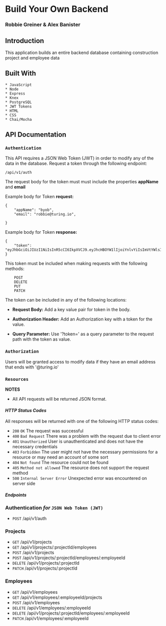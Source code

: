 # Build Your Own Backend

### Robbie Greiner & Alex Banister

## Introduction

 This application builds an entire backend database containing construction project and employee data

## Built With

```
* JavaScript
* Node
* Express
* Knex
* PostgreSQL
* JWT Tokens
* HTML
* CSS
* Chai/Mocha
```


## API Documentation

### `Authentication`

 This API requires a JSON Web Token (JWT) in order to modify any of the data in the database. Request a token through the following endpoint:

`/api/v1/auth`

 The request body for the token must must include the properties **appName** and **email**

 Example body for Token **request:**
```
{
    "appName": "byob",
    "email": "robbie@turing.io",

}
```

 Example body for Token **response:**
```
{
    "token": "eyJhbGciOiJIUzI1NiIsInR5cCI6IkpXVCJ9.eyJhcHBOYW1lIjoiYnlvYiIsImVtYWlsIjoicm9iYmllQHR1cmluZy5pbyJ9.xhqE8SYBJP7V2zif9UgrIVVuyqyNDiRRsQ8qurt7ODA"
}
```

 This token must be included when making requests with the following methods:
```
    POST
    DELETE
    PUT
    PATCH
```
 The token can be included in any of the following locations:

- **Request Body:** Add a key value pair for token in the body.

- **Authorization Header:** Add an Authorization key with a token for the value.

- **Query Parameter:** Use '?token=' as a query parameter to the request path with the token as value.

### `Authorization`

 Users will be granted access to modify data if they have an email address that ends with '@turing.io'

### `Resources`

 **NOTES**

- All API requests will be returned JSON format.

#### _HTTP Status Codes_
All responses will be returned with one of the following HTTP status codes:

* `200` `OK` The request was successful
* `400` `Bad Request` There was a problem with the request due to client error
* `401` `Unauthorized` User is unauthenticated and does not have the necessary credentials
* `403` `Forbidden`  The user might not have the necessary permissions for a resource or may need an account of some sort
* `404` `Not found` The resource could not be found
* `405` `Method not allowed` The resource does not support the request method
* `500` `Internal Server Error` Unexpected error was encountered on server side

#### _Endpoints_

### Authentication _for_ `JSON Web Token (JWT)`

- <code>POST</code> /api/v1/auth

### Projects

- <code>GET</code> /api/v1/projects
- <code>GET</code> /api/v1/projects/:projectId/employees
- <code>POST</code> /api/v1/projects
- <code>POST</code> /api/v1/projects/:projectId/employees/:employeeId
- <code>DELETE</code> /api/v1/projects/:projectId
- <code>PATCH</code> /api/v1/projects/:projectId


### Employees

- <code>GET</code> /api/v1/employees
- <code>GET</code> /api/v1/employees/:employeeId/projects
- <code>POST</code> /api/v1/employees
- <code>DELETE</code> /api/v1/employees/:employeeId
- <code>DELETE</code> /api/v1/projects/:projectId/employees/:employeeId
- <code>PATCH</code> /api/v1/employees/:employeeId
